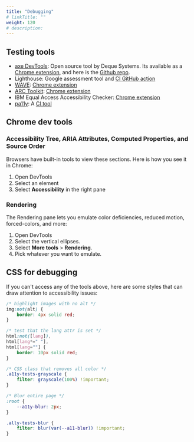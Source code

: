 ```yaml
---
title: "Debugging"
# linkTitle: ""
weight: 120
# description:
---
```


## Testing tools

- [axe DevTools](https://www.deque.com/axe-accessibility-testing-tools/): Open source tool by Deque Systems. Its available as a [Chrome extension](https://chromewebstore.google.com/detail/axe-devtools-web-accessib/lhdoppojpmngadmnindnejefpokejbdd?hl=en-US), and here is the [Github repo](https://github.com/dequelabs/axe-core).
- Lighthouse: Google assessment tool and [CI GitHub action](https://github.com/marketplace/actions/lighthouse-ci-action)
- [WAVE](webaim.org): [Chrome extension](https://chromewebstore.google.com/detail/wave-evaluation-tool/jbbplnpkjmmeebjpijfedlgcdilocofh)
- [ARC Toolkit](https://www.tpgi.com/): [Chrome extension](https://chromewebstore.google.com/detail/arc-toolkit/chdkkkccnlfncngelccgbgfmjebmkmce)
- IBM Equal Access Accessibility Checker: [Chrome extension](https://chromewebstore.google.com/detail/ibm-equal-access-accessib/lkcagbfjnkomcinoddgooolagloogehp)
- [pa11y](https://pa11y.org/): A [CI tool](https://github.com/pa11y/pa11y?tab=readme-ov-file#command-line-interface)

## Chrome dev tools

### Accessibility Tree, ARIA Attributes, Computed Properties, and Source Order

Browsers have built-in tools to view these sections. Here is how you see it in Chrome:
1. Open DevTools
2. Select an element
3. Select **Accessibility** in the right pane

### Rendering

The Rendering pane lets you emulate color deficiencies, reduced motion, forced-colors, and more:

1. Open DevTools
2. Select the vertical ellipses.
3. Select **More tools** > **Rendering**.
4. Pick whatever you want to emulate.

## CSS for debugging

If you can't access any of the tools above, here are some styles that can draw attention to accessibility issues:

```css
/* highlight images with no alt */
img:not(alt) {
    border: 4px solid red;
}

/* test that the lang attr is set */
html:not([lang]),
html[lang*=" "],
html[lang=""] {
    border: 10px solid red;
}

/* CSS class that removes all color */
.a11y-tests-grayscale {
    filter: grayscale(100%) !important;
}

/* Blur entire page */
:root {
    --a11y-blur: 2px;
}

.ally-tests-blur {
    filter: blur(var(--a11-blur)) !important;
}
```